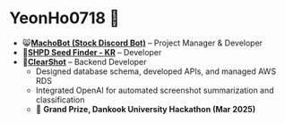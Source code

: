 # YeonHo0718 👋

- 😸[**MachoBot (Stock Discord Bot)**](https://namu.wiki/w/%EB%A7%88%EC%B5%B8%EB%B4%87) – Project Manager & Developer
- 🌱[**SHPD Seed Finder - KR**](https://github.com/Llyias/shpd-seedFinder-kr) – Developer
- 📸[**ClearShot**](https://github.com/Zerotone-ClearShot) – Backend Developer
  - Designed database schema, developed APIs, and managed AWS RDS  
  - Integrated OpenAI for automated screenshot summarization and classification  
  - 🥇 **Grand Prize, Dankook University Hackathon (Mar 2025)**
